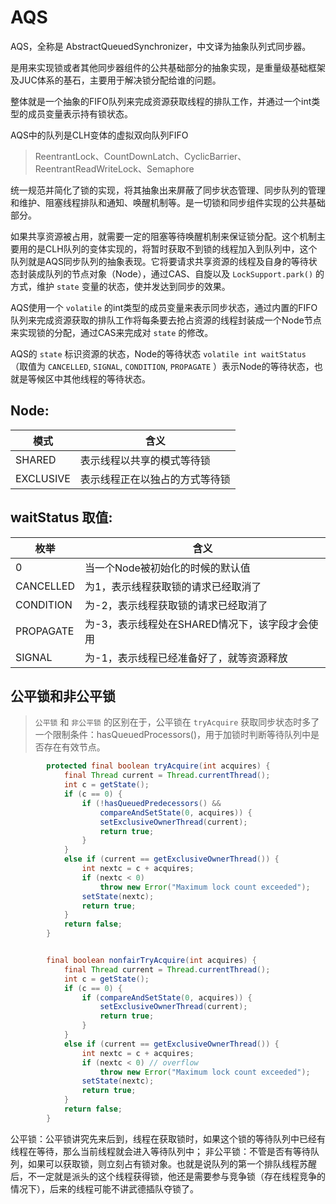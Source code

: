 # AQS

AQS，全称是 AbstractQueuedSynchronizer，中文译为抽象队列式同步器。

是用来实现锁或者其他同步器组件的公共基础部分的抽象实现，是重量级基础框架及JUC体系的基石，主要用于解决锁分配给谁的问题。

整体就是一个抽象的FIFO队列来完成资源获取线程的排队工作，并通过一个int类型的成员变量表示持有锁状态。

AQS中的队列是CLH变体的虚拟双向队列FIFO

> ReentrantLock、CountDownLatch、CyclicBarrier、ReentrantReadWriteLock、Semaphore

统一规范并简化了锁的实现，将其抽象出来屏蔽了同步状态管理、同步队列的管理和维护、阻塞线程排队和通知、唤醒机制等。是一切锁和同步组件实现的公共基础部分。

如果共享资源被占用，就需要一定的阻塞等待唤醒机制来保证锁分配。这个机制主要用的是CLH队列的变体实现的，将暂时获取不到锁的线程加入到队列中，这个队列就是AQS同步队列的抽象表现。它将要请求共享资源的线程及自身的等待状态封装成队列的节点对象（Node），通过CAS、自旋以及 `LockSupport.park()` 的方式，维护 `state` 变量的状态，使并发达到同步的效果。

AQS使用一个 `volatile` 的int类型的成员变量来表示同步状态，通过内置的FIFO队列来完成资源获取的排队工作将每条要去抢占资源的线程封装成一个Node节点来实现锁的分配，通过CAS来完成对 `state` 的修改。

AQS的 `state` 标识资源的状态，Node的等待状态 `volatile int waitStatus` （取值为 `CANCELLED`, `SIGNAL`, `CONDITION`, `PROPAGATE` ）表示Node的等待状态，也就是等候区中其他线程的等待状态。

## Node:

| 模式 | 含义 |
| ---- | ---- |
| SHARED | 表示线程以共享的模式等待锁 |
| EXCLUSIVE | 表示线程正在以独占的方式等待锁 |

## waitStatus 取值:

| 枚举 | 含义 |
| ---- | ---- |
| 0 | 当一个Node被初始化的时候的默认值 |
| CANCELLED | 为1，表示线程获取锁的请求已经取消了 |
| CONDITION | 为-2，表示线程获取锁的请求已经取消了|
| PROPAGATE | 为-3，表示线程处在SHARED情况下，该字段才会使用 |
| SIGNAL | 为-1，表示线程已经准备好了，就等资源释放 |

## 公平锁和非公平锁

> `公平锁` 和 `非公平锁` 的区别在于，公平锁在 `tryAcquire` 获取同步状态时多了一个限制条件：hasQueuedProcessors()，用于加锁时判断等待队列中是否存在有效节点。

``` java
        protected final boolean tryAcquire(int acquires) {
            final Thread current = Thread.currentThread();
            int c = getState();
            if (c == 0) {
                if (!hasQueuedPredecessors() &&
                    compareAndSetState(0, acquires)) {
                    setExclusiveOwnerThread(current);
                    return true;
                }
            }
            else if (current == getExclusiveOwnerThread()) {
                int nextc = c + acquires;
                if (nextc < 0)
                    throw new Error("Maximum lock count exceeded");
                setState(nextc);
                return true;
            }
            return false;
        }


        final boolean nonfairTryAcquire(int acquires) {
            final Thread current = Thread.currentThread();
            int c = getState();
            if (c == 0) {
                if (compareAndSetState(0, acquires)) {
                    setExclusiveOwnerThread(current);
                    return true;
                }
            }
            else if (current == getExclusiveOwnerThread()) {
                int nextc = c + acquires;
                if (nextc < 0) // overflow
                    throw new Error("Maximum lock count exceeded");
                setState(nextc);
                return true;
            }
            return false;
        }
```

公平锁：公平锁讲究先来后到，线程在获取锁时，如果这个锁的等待队列中已经有线程在等待，那么当前线程就会进入等待队列中；
非公平锁：不管是否有等待队列，如果可以获取锁，则立刻占有锁对象。也就是说队列的第一个排队线程苏醒后，不一定就是派头的这个线程获得锁，他还是需要参与竞争锁（存在线程竞争的情况下），后来的线程可能不讲武德插队夺锁了。